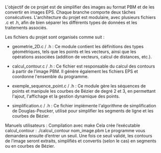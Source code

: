 L'objectif de ce projet est de simplifier des images au format PBM et de les convertir en images EPS. 
Chaque branche comporte deux tâches consécutives. 
L'architecture du projet est modulaire, avec plusieurs fichiers .c et .h, afin de bien séparer les différents types de données et les traitements associés. 

Les fichiers du projet sont organisés comme suit :

- geometrie_2D.c / .h : Ce module contient les définitions des types géométriques, tels que les points et les vecteurs, ainsi que les opérations associées (addition de vecteurs, calcul de distances, etc.).

- calcul_contour.c / .h : Ce fichier est responsable du calcul des contours à partir de l'image PBM. Il génère également les fichiers EPS et coordonne l'ensemble du programme.

- exemple_sequence_point.c / .h : Ce module gère les séquences de points et manipule les courbes de Bézier de degré 2 et 3, en permettant l'ajout, l'affichage et la gestion dynamique des points.

- simplification.c / .h : Ce fichier implémente l'algorithme de simplification de Douglas-Peucker, utilisé pour simplifier les segments de ligne et les courbes de Bézier.


Manuels utilisateurs : 
Compilation avec make
Cela crée l’exécutable calcul_contour : ./calcul_contour nom_image.pbm
Le programme vous demandera ensuite d’entrer un seuil.
Une fois ce seuil validé, les contours de l’image seront extraits, simplifiés et convertis (selon le cas) en segments
ou en courbes de Bézier.
